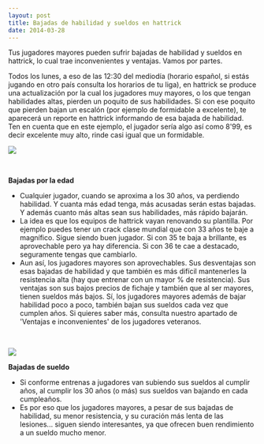 ```yaml
---
layout: post
title: Bajadas de habilidad y sueldos en hattrick
date: 2014-03-28
---
```


Tus jugadores mayores pueden sufrir bajadas de habilidad y sueldos en hattrick, lo cual trae inconvenientes y ventajas. Vamos por partes.

Todos los lunes, a eso de las 12:30 del mediodía (horario español, si estás jugando en otro país consulta los horarios de tu liga), en hattrick se produce una actualización por la cual los jugadores muy mayores, o los que tengan habilidades altas, pierden un poquito de sus habilidades. Si con ese poquito que pierden bajan un escalón (por ejemplo de formidable a excelente), te aparecerá un reporte en hattrick informando de esa bajada de habilidad. Ten en cuenta que en este ejemplo, el jugador sería algo así como 8'99, es decir excelente muy alto, rinde casi igual que un formidable.

![](http://i.imgur.com/DuQ7Xvp.jpg)

 

**Bajadas por la edad**

- Cualquier jugador, cuando se aproxima a los 30 años, va perdiendo habilidad. Y cuanta más edad tenga, más acusadas serán estas bajadas. Y además cuanto más altas sean sus habilidades, más rápido bajarán.
- La idea es que los equipos de hattrick vayan renovando su plantilla. Por ejemplo puedes tener un crack clase mundial que con 33 años te baje a magnífico. Sigue siendo buen jugador. Si con 35 te baja a brillante, es aprovechable pero ya hay diferencia. Si con 36 te cae a destacado, seguramente tengas que cambiarlo.
- Aun así, los jugadores mayores son aprovechables. Sus desventajas son esas bajadas de habilidad y que también es más difícil mantenerles la resistencia alta (hay que entrenar con un mayor % de resistencia). Sus ventajas son sus bajos precios de fichaje y también que al ser mayores, tienen sueldos más bajos. Sí, los jugadores mayores además de bajar habilidad poco a poco, también bajan sus sueldos cada vez que cumplen años. Si quieres saber más, consulta nuestro apartado de 'Ventajas e inconvenientes' de los jugadores veteranos.

 

![](http://i.imgur.com/LRNY4CQ.jpg)

**Bajadas de sueldo**

- Si conforme entrenas a jugadores van subiendo sus sueldos al cumplir años, al cumplir los 30 años (o más) sus sueldos van bajando en cada cumpleaños.
- Es por eso que los jugadores mayores, a pesar de sus bajadas de habilidad, su menor resistencia, y su curación más lenta de las lesiones... siguen siendo interesantes, ya que ofrecen buen rendimiento a un sueldo mucho menor.
